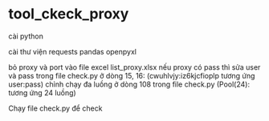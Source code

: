 # tool_ckeck_proxy

cài python

cài thư viện
	requests
	pandas
	openpyxl
  
bỏ proxy và port vào file excel list_proxy.xlsx
nếu proxy có pass thì sửa user và pass trong file check.py ở dòng 15, 16: (cwuhlvjy:iz6kjcfioplp tương ứng user:pass)
chỉnh chạy đa luồng ở dòng 108 trong file check.py (Pool(24): tương ứng 24 luồng)

Chạy file check.py để check
